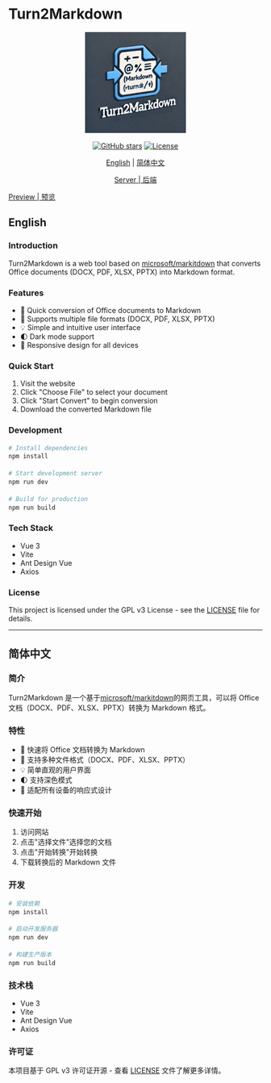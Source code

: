 # Turn2Markdown

<p align="center">
  <img src="public/logo.webp" alt="Turn2Markdown Logo" width="200">
</p>

<div align="center">

[![GitHub stars](https://img.shields.io/github/stars/SeimoDev/Turn2Markdown.svg?style=social&label=Star)](https://github.com/SeimoDev/Turn2Markdown)
[![License](https://img.shields.io/badge/license-GPL%20v3-blue.svg)](LICENSE)

[English](#english) | [简体中文](#简体中文)

[Server | 后端](https://github.com/SeimoDev/Turn2Markdown-Server)
</div>

[Preview | 预览](https://md.seimo.cn)

## English

### Introduction
Turn2Markdown is a web tool based on [microsoft/markitdown](https://github.com/microsoft/markitdown) that converts Office documents (DOCX, PDF, XLSX, PPTX) into Markdown format. 

### Features
- 🚀 Quick conversion of Office documents to Markdown
- 📄 Supports multiple file formats (DOCX, PDF, XLSX, PPTX)
- 💡 Simple and intuitive user interface
- 🌓 Dark mode support
- 📱 Responsive design for all devices

### Quick Start
1. Visit the website
2. Click "Choose File" to select your document
3. Click "Start Convert" to begin conversion
4. Download the converted Markdown file

### Development
```bash
# Install dependencies
npm install

# Start development server
npm run dev

# Build for production
npm run build
```

### Tech Stack
- Vue 3
- Vite
- Ant Design Vue
- Axios

### License
This project is licensed under the GPL v3 License - see the [LICENSE](LICENSE) file for details.

---

## 简体中文

### 简介
Turn2Markdown 是一个基于[microsoft/markitdown](https://github.com/microsoft/markitdown)的网页工具，可以将 Office 文档（DOCX、PDF、XLSX、PPTX）转换为 Markdown 格式。

### 特性
- 🚀 快速将 Office 文档转换为 Markdown
- 📄 支持多种文件格式（DOCX、PDF、XLSX、PPTX）
- 💡 简单直观的用户界面
- 🌓 支持深色模式
- 📱 适配所有设备的响应式设计

### 快速开始
1. 访问网站
2. 点击"选择文件"选择您的文档
3. 点击"开始转换"开始转换
4. 下载转换后的 Markdown 文件

### 开发
```bash
# 安装依赖
npm install

# 启动开发服务器
npm run dev

# 构建生产版本
npm run build
```

### 技术栈
- Vue 3
- Vite
- Ant Design Vue
- Axios

### 许可证
本项目基于 GPL v3 许可证开源 - 查看 [LICENSE](LICENSE) 文件了解更多详情。
